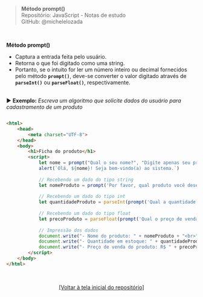 > **Método prompt()**  
> Repositório: JavaScript - Notas de estudo  
> GitHub: @michelelozada
&nbsp;
     
&nbsp;  

**Método prompt()**  
- Captura a entrada feita pelo usuário.    
- Retorna o que foi digitado como uma string.  
- Portanto, se o intuito for ler um número inteiro ou decimal fornecidos pelo método **`prompt()`**, deve-se converter o valor digitado através de **`parseInt()`** ou **`parseFloat()`**, respectivamente. 
&nbsp;
     
&nbsp;     
:arrow_forward: **Exemplo:** *Escreva um algoritmo que solicite dados do usuário para cadastramento de um produto*
```html

<html>
	<head>
		<meta charset="UTF-8">
	</head>
	<body>
		<h1>Ficha do produto</h1>
		<script>
			let nome = prompt("Qual o seu nome?", "Digite apenas seu primeiro nome");
			alert(`Olá, ${nome}! Seja bem-vindo(a) ao sistema.`)
			
			// Recebendo um dado do tipo string
			let nomeProduto = prompt('Por favor, qual produto você deseja cadastrar? '); 
			
			// Recebendo um dado do tipo int 
			let quantidadeProduto = parseInt(prompt('Qual a quantidade desse produto em estoque? '));
			
			// Recebendo um dado do tipo float 
			let precoProduto = parseFloat(prompt('Qual o preço de venda do produto? ')).toFixed(2); 
			
			// Impressão dos dados
			document.write("- Nome do produto: " + nomeProduto + "<br>");
			document.write("- Quantidade em estoque: " + quantidadeProduto + " unidades<br>");
			document.write("- Preço de venda do produto: R$ " + precoProduto + "<br>");
		</script>
	</body>
</html>
```

&nbsp;

<div align="center">
<a href="https://github.com/michelelozada/JavaScript-Study-Notes">[Voltar à tela inicial do repositório]</a>
</div>